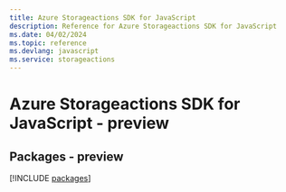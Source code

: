 ```yaml
---
title: Azure Storageactions SDK for JavaScript
description: Reference for Azure Storageactions SDK for JavaScript
ms.date: 04/02/2024
ms.topic: reference
ms.devlang: javascript
ms.service: storageactions
---
```

# Azure Storageactions SDK for JavaScript - preview
## Packages - preview
[!INCLUDE [packages](storageactions-index.md)]